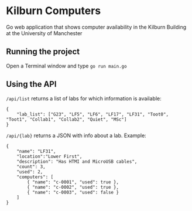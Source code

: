 # Kilburn Computers
Go web application that shows computer availability in the Kilburn Building at the University of Manchester

## Running the project
Open a Terminal window and type `go run main.go`

## Using the API
`/api/list` returns a list of labs for which information is available:
```
{
    "lab_list": ["G23", "LF5", "LF6", "LF17", "LF31", "Toot0", "Toot1", "Collab1", "Collab2", "Quiet", "MSc"]
}
```

`/api/{lab}` returns a JSON with info about a lab. 
Example:
```
{
	"name": "LF31",
	"location":"Lower First",
	"description": "Has HTMI and MicroUSB cables",
	"count": 3,
	"used": 2,
	"computers": [
		{ "name": "c-0001", "used": true },
		{ "name": "c-0002", "used": true },
		{ "name": "c-0003", "used": false }
	]
}
```